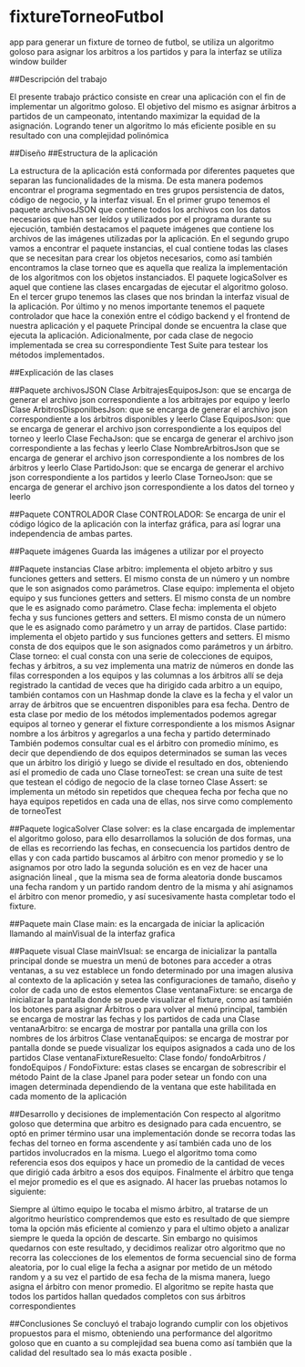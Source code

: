# fixtureTorneoFutbol
app para generar un fixture de torneo de futbol, se utiliza un algoritmo goloso para asignar los arbitros a los partidos y para la interfaz se utiliza window builder

##Descripción del trabajo

El presente trabajo práctico consiste en crear una aplicación con el fin de implementar un algoritmo goloso. El objetivo del mismo es asignar árbitros a partidos de un campeonato, intentando maximizar la equidad de la asignación. Logrando tener un algoritmo lo más eficiente posible en su resultado con una complejidad polinómica

##Diseño
##Estructura de la aplicación

La estructura de la aplicación está conformada por diferentes paquetes que separan las funcionalidades de la misma. De esta manera podemos encontrar el programa segmentado en tres grupos persistencia de datos, código de negocio, y la interfaz visual. En el primer grupo tenemos el paquete archivosJSON que contiene todos los archivos con los datos necesarios que han ser leídos y utilizados por el programa durante su ejecución, también destacamos el paquete imágenes que contiene los archivos de las imágenes utilizadas por la aplicación. En el segundo grupo vamos a encontrar el paquete instancias, el cual contiene todas las clases que se necesitan para crear los objetos necesarios, como así también encontramos la clase torneo que es aquella que realiza la implementación de los algoritmos con los objetos instanciados. El paquete logicaSolver es aquel que contiene las clases encargadas de ejecutar el algoritmo goloso. En el tercer grupo tenemos las clases que nos brindan la interfaz visual de la aplicación. Por último y no menos importante tenemos el paquete controlador que hace la conexión entre el código backend y el frontend de nuestra aplicación y el paquete Principal donde se encuentra la clase que ejecuta la aplicación.
Adicionalmente, por cada clase de negocio implementada se crea su correspondiente Test Suite para testear los métodos implementados.


##Explicación de las clases

##Paquete archivosJSON
Clase ArbitrajesEquiposJson: que se encarga de generar el archivo json correspondiente a los arbitrajes por equipo y leerlo
Clase ArbitrosDisponilbesJson: que se encarga de generar el archivo json correspondiente a los árbitros disponibles y leerlo
Clase EquiposJson: que se encarga de generar el archivo json correspondiente a los equipos del torneo y leerlo
Clase FechaJson: que se encarga de generar el archivo json correspondiente a las fechas y leerlo
Clase NombreArbitrosJson que se encarga de generar el archivo json correspondiente a los nombres de los árbitros y leerlo
Clase PartidoJson: que se encarga de generar el archivo json correspondiente a los partidos y leerlo
Clase TorneoJson: que se encarga de generar el archivo json correspondiente a los datos del torneo y leerlo

##Paquete CONTROLADOR
Clase CONTROLADOR: Se encarga de unir el código lógico de la aplicación con la interfaz gráfica, para así lograr una independencia de ambas partes.

##Paquete imágenes
Guarda las imágenes a utilizar por el proyecto 

##Paquete instancias
Clase arbitro: implementa el objeto arbitro y sus funciones getters and setters. El mismo consta de un número y un nombre que le son asignados como parámetros.
Clase equipo: implementa el objeto equipo y sus funciones getters and setters. El mismo consta de un nombre que le es asignado como parámetro.
Clase fecha: implementa el objeto fecha y sus funciones getters and setters. El mismo consta de un número que le es asignado como parámetro y un array de partidos.
Clase partido: implementa el objeto partido y sus funciones getters and setters. El mismo consta de dos equipos que le son asignados como parámetros y un árbitro.
Clase torneo: el cual consta con una serie de colecciones de equipos, fechas y árbitros, a su vez implementa una matriz de números en donde las filas corresponden a los equipos y las columnas a los árbitros allí se deja registrado la cantidad de veces que ha dirigido cada arbitro a un equipo, también contamos con un Hashmap donde la clave es la fecha y el valor un array de árbitros que se encuentren disponibles para esa fecha.
Dentro de esta clase por medio de los métodos implementados podemos agregar equipos al torneo y generar el fixture correspondiente a los mismos
Asignar nombre a los árbitros y agregarlos a una fecha y partido determinado
También podemos consultar cual es el árbitro con promedio mínimo, es decir que dependiendo de dos equipos determinados se suman las veces que un árbitro los dirigió y luego se divide el resultado en dos, obteniendo así el promedio de cada uno
Clase torneoTest: se crean una suite de test que testean el código de negocio de la clase torneo
Clase Assert: se implementa un método sin repetidos que chequea fecha por fecha que no haya equipos repetidos en cada una de ellas, nos sirve como complemento de torneoTest

##Paquete logicaSolver
Clase solver: es la clase encargada de implementar el algoritmo goloso, para ello desarrollamos la solución de dos formas, una de ellas es recorriendo las fechas, en consecuencia los partidos dentro de ellas y con cada partido buscamos al árbitro con menor promedio y se lo asignamos
por  otro lado la segunda solución es en vez de hacer una asignación lineal , que la misma sea de forma aleatoria donde buscamos una fecha random y un partido random dentro de la misma y ahí asignamos el árbitro con menor promedio, y así sucesivamente hasta completar todo el fixture.
	
##Paquete main
Clase main: es la encargada de iniciar la aplicación llamando al mainVisual de la interfaz grafica

##Paquete visual
Clase mainVIsual: se encarga de inicializar la pantalla principal donde se muestra un menú de botones para acceder a otras ventanas, a su vez establece un fondo determinado por una imagen alusiva al contexto de la aplicación y setea las configuraciones de tamaño, diseño y color de cada uno de estos elementos 
Clase ventanaFixture: se encarga de inicializar la pantalla donde se puede visualizar el fixture, como así también los botones para asignar Árbitros o para volver al menú principal, también se encarga de mostrar las fechas y los partidos de cada una 
Clase ventanaArbitro: se encarga de mostrar por pantalla una grilla con los nombres de los árbitros 
Clase ventanaEquipos: se encarga de mostrar por pantalla donde se puede visualizar los equipos asignados a cada uno de los partidos
Clase ventanaFixtureResuelto: 
Clase fondo/ fondoArbitros / fondoEquipos / FondoFixture: estas clases se encargan de sobrescribir el método Paint de la clase Jpanel para poder setear un fondo con una imagen determinada dependiendo de la ventana que este habilitada en cada momento de la aplicación

##Desarrollo y decisiones de implementación
Con respecto al algoritmo goloso que determina que arbitro es designado para cada encuentro, se optó en primer término usar una implementación donde se recorra todas las fechas del torneo en forma ascendente y así también cada uno de los partidos involucrados en la misma. Luego el algoritmo toma como referencia esos dos equipos y hace un promedio de la cantidad de veces que dirigió cada árbitro a esos dos equipos. Finalmente el árbitro que tenga el mejor promedio es el que es asignado. Al hacer las pruebas notamos lo siguiente:

Siempre al último equipo le tocaba el mismo árbitro, al tratarse de un algoritmo heurístico comprendemos que esto es resultado de que siempre toma la opción más eficiente al comienzo y para el ultimo objeto a analizar siempre le queda la opción de descarte. 
Sin embargo no quisimos quedarnos con este resultado, y decidimos realizar otro algoritmo que no recorra las colecciones de los elementos de forma secuencial sino de forma aleatoria, por lo cual elige la fecha a asignar por metido de un método random y a su vez el partido de esa fecha de la misma manera, luego asigna el árbitro con menor promedio. El algoritmo se repite hasta que todos los partidos hallan quedados completos con sus árbitros correspondientes

##Conclusiones
	Se concluyó el trabajo logrando cumplir con los objetivos propuestos para el mismo, obteniendo una performance del algoritmo goloso que en cuanto a su complejidad  sea buena como así también que la calidad del resultado sea lo más exacta posible .


